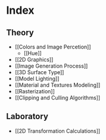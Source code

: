 # Index
## Theory
- [[Colors and Image Percetion]]
	- [[Hue]]
- [[2D Graphics]]
- [[Image Generation Process]]
- [[3D Surface Type]]
- [[Model Lighting]]
- [[Material and Textures Modeling]]
- [[Rasterization]]
- [[Clipping and Culling Algorithms]]
## Laboratory
- [[2D Transformation Calculations]]


